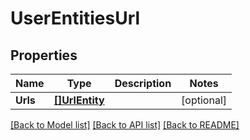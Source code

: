 # UserEntitiesUrl

## Properties

Name | Type | Description | Notes
------------ | ------------- | ------------- | -------------
**Urls** | [**[]UrlEntity**](UrlEntity.md) |  | [optional] 

[[Back to Model list]](../README.md#documentation-for-models) [[Back to API list]](../README.md#documentation-for-api-endpoints) [[Back to README]](../README.md)



